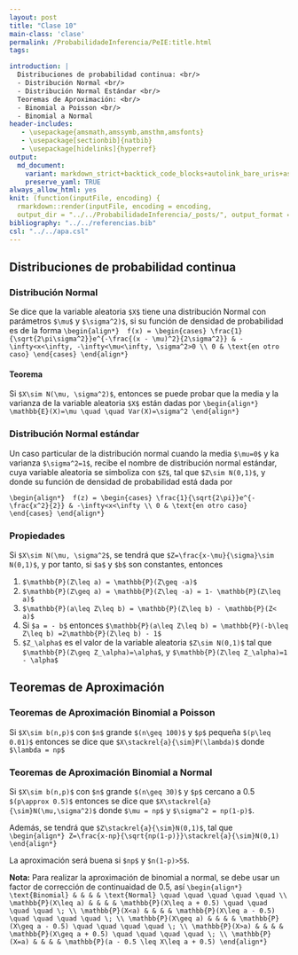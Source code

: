 ```yaml
---
layout: post
title: "Clase 10"
main-class: 'clase'
permalink: /ProbabilidadeInferencia/PeIE:title.html
tags:

introduction: |
  Distribuciones de probabilidad continua: <br/>
  - Distribución Normal <br/>
  - Distribución Normal Estándar <br/>
  Teoremas de Aproximación: <br/>
  - Binomial a Poisson <br/>
  - Binomial a Normal
header-includes:
   - \usepackage{amsmath,amssymb,amsthm,amsfonts}
   - \usepackage[sectionbib]{natbib}
   - \usepackage[hidelinks]{hyperref}
output:
  md_document:
    variant: markdown_strict+backtick_code_blocks+autolink_bare_uris+ascii_identifiers+tex_math_single_backslash
    preserve_yaml: TRUE
always_allow_html: yes   
knit: (function(inputFile, encoding) {
  rmarkdown::render(inputFile, encoding = encoding,
  output_dir = "../../ProbabilidadeInferencia/_posts/", output_format = "all")})
bibliography: "../../referencias.bib"
csl: "../../apa.csl"
---
```








Distribuciones de probabilidad continua
---------------------------------------

### Distribución Normal

Se dice que la variable aleatoria `$X$` tiene una distribución Normal
con parámetros `$\mu$` y `$\sigma^2)$`, si su función de densidad de
probabilidad es de la forma
`\begin{align*}  f(x) = \begin{cases} \frac{1}{\sqrt{2\pi\sigma^2}}e^{-\frac{(x - \mu)^2}{2\sigma^2}} & -\infty<x<\infty, -\infty<\mu<\infty, \sigma^2>0 \\ 0 & \text{en otro caso} \end{cases} \end{align*}`

#### Teorema

Si `$X\sim N(\mu, \sigma^2)$`, entonces se puede probar que la media y
la varianza de la variable aleatoria `$X$` están dadas por
`\begin{align*} \mathbb{E}(X)=\mu \quad \quad Var(X)=\sigma^2 \end{align*}`

### Distribución Normal estándar

Un caso particular de la distribución normal cuando la media `$\mu=0$` y
ka varianza `$\sigma^2=1$`, recibe el nombre de distribución normal
estándar, cuya variable aleatoria se simboliza con `$Z$`, tal que
`$Z\sim N(0,1)$`, y donde su función de densidad de probabilidad está
dada por

`\begin{align*}  f(z) = \begin{cases} \frac{1}{\sqrt{2\pi}}e^{-\frac{x^2}{2}} & -\infty<x<\infty \\ 0 & \text{en otro caso} \end{cases} \end{align*}`

### Propiedades

Si `$X\sim N(\mu, \sigma^2$`, se tendrá que
`$Z=\frac{x-\mu}{\sigma}\sim N(0,1)$`, y por tanto, si `$a$` y `$b$` son
constantes, entonces

1.  `$\mathbb{P}(Z\leq a) = \mathbb{P}(Z\geq -a)$`
2.  `$\mathbb{P}(Z\geq a) = \mathbb{P}(Z\leq -a) = 1- \mathbb{P}(Z\leq a)$`
3.  `$\mathbb{P}(a\leq Z\leq b) = \mathbb{P}(Z\leq b) - \mathbb{P}(Z< a)$`
4.  Si `$a = - b$` entonces
    `$\mathbb{P}(a\leq Z\leq b) = \mathbb{P}(-b\leq Z\leq b) =2\mathbb{P}(Z\leq b) - 1$`
5.  `$Z_\alpha$` es el valor de la variable aleatoria `$Z\sim N(0,1)$`
    tal que `$\mathbb{P}(Z\geq Z_\alpha)=\alpha$`, y
    `$\mathbb{P}(Z\leq Z_\alpha)=1 - \alpha$`

Teoremas de Aproximación
------------------------

### Teoremas de Aproximación Binomial a Poisson

Si `$X\sim b(n,p)$` con `$n$` grande `$(n\geq 100)$` y `$p$` pequeña
`$(p\leq 0.01)$` entonces se dice que `$X\stackrel{a}{\sim}P(\lambda)$`
donde `$\lambda = np$`

### Teoremas de Aproximación Binomial a Normal

Si `$X\sim b(n,p)$` con `$n$` grande `$(n\geq 30)$` y `$p$` cercano a
0.5 `$(p\approx 0.5)$` entonces se dice que
`$X\stackrel{a}{\sim}N(\mu,\sigma^2)$` donde `$\mu = np$` y
`$\sigma^2 = np(1-p)$`.

Además, se tendrá que `$Z\stackrel{a}{\sim}N(0,1)$`, tal que
`\begin{align*} Z=\frac{x-np}{\sqrt{np(1-p)}}\stackrel{a}{\sim}N(0,1) \end{align*}`

La aproximación será buena si `$np$` y `$n(1-p)>5$`.

**Nota:** Para realizar la aproximación de binomial a normal, se debe
usar un factor de corrección de continuaidad de 0.5, así
`\begin{align*}  \text{Binomial} & & & & \text{Normal} \quad \quad \quad \quad \quad \\ \mathbb{P}(X\leq a) & & & & \mathbb{P}(X\leq a + 0.5) \quad \quad \quad \quad \; \\ \mathbb{P}(X<a) & & & & \mathbb{P}(X\leq a - 0.5) \quad \quad \quad \quad \; \\ \mathbb{P}(X\geq a) & & & & \mathbb{P}(X\geq a - 0.5) \quad \quad \quad \quad \; \\ \mathbb{P}(X>a) & & & & \mathbb{P}(X\geq a + 0.5) \quad \quad \quad \quad \; \\ \mathbb{P}(X=a) & & & & \mathbb{P}(a - 0.5 \leq X\leq a + 0.5) \end{align*}`
